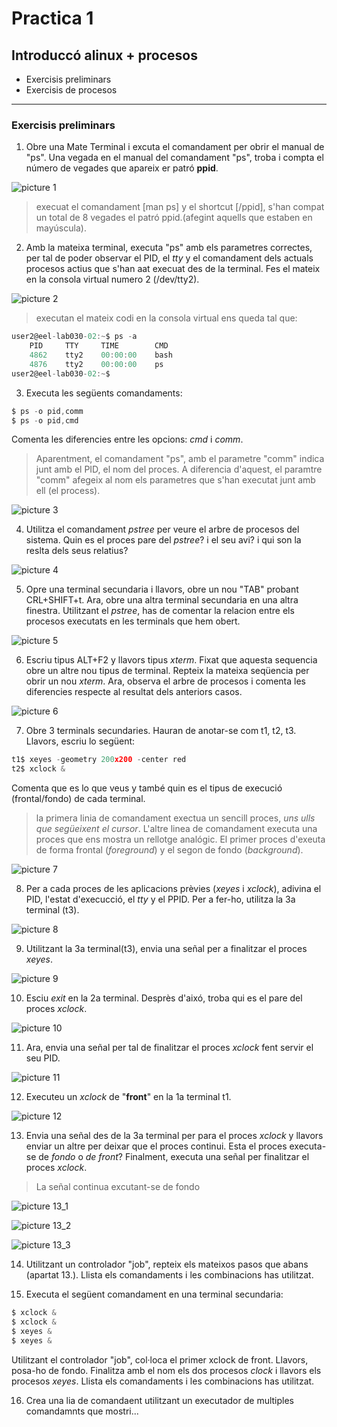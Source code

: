 # Practica 1
## Introduccó alinux + procesos

* Exercisis preliminars
* Exercisis de procesos

---

### Exercisis preliminars

1. Obre una Mate Terminal i excuta el comandament per obrir el manual de "ps". Una vegada en el manual del comandament "ps", troba i compta el número de vegades que apareix er patró **ppid**.

![picture 1](P1_sc1.png)

> execuat el comandament [man ps] y el shortcut [/ppid], s'han compat un total de 8 vegades el patró ppid.(afegint aquells que estaben en mayúscula). 

2.  Amb la mateixa terminal, executa "ps" amb els parametres correctes, per tal de poder observar el PID, el *tty* y el comandament dels actuals procesos actius que s'han aat execuat des de la terminal. Fes el mateix en la consola virtual numero 2 (/dev/tty2).

![picture 2](P1_sc2.png)

> executan el mateix codi en la consola virtual ens queda tal que:

```c
user2@eel-lab030-02:~$ ps -a
    PID     TTY     TIME        CMD
    4862    tty2    00:00:00    bash
    4876    tty2    00:00:00    ps
user2@eel-lab030-02:~$  
```

3. Executa les següents comandaments: 

```c
$ ps -o pid,comm
$ ps -o pid,cmd
```
Comenta les diferencies entre les opcions: *cmd* i *comm*.

>Aparentment, el comandament "ps", amb el parametre "comm" indica junt amb el PID, el nom del proces. A diferencia d'aquest, el paramtre "comm" afegeix al nom els parametres que s'han executat junt amb ell (el process).

![picture 3](P1_sc3.png)

4. Utilitza el comandament *pstree* per veure el arbre de procesos del sistema. Quin es el proces pare del *pstree*? i el seu avi? i qui son la reslta dels seus relatius?

![picture 4](P1_sc4.png)

5. Opre una terminal secundaria i llavors, obre un nou "TAB" probant CRL+SHIFT+t. Ara, obre una altra terminal secundaria en una altra finestra. Utilitzant el *pstree*, has de comentar la relacion entre els procesos executats en les terminals que hem obert.

![picture 5](P1_sc5.png) 

6. Escriu tipus ALT+F2 y llavors tipus *xterm*. Fixat que aquesta sequencia obre un altre nou tipus de terminal. Repteix la mateixa seqüencia per obrir un nou *xterm*. Ara, observa el arbre de procesos i comenta les diferencies respecte al resultat dels anteriors casos. 

![picture 6](P1_sc6.png)

7. Obre 3 terminals secundaries. Hauran de anotar-se com t1, t2, t3. Llavors, escriu lo següent: 

```c
t1$ xeyes -geometry 200x200 -center red
t2$ xclock &
```
Comenta que es lo que veus y també quin es el tipus de execució (frontal/fondo) de cada terminal.

> la primera linia de comandament exectua un sencill proces, *uns ulls que següeixent el cursor*. L'altre linea de comandament executa una proces que ens mostra un rellotge analógic. El primer proces d'exeuta de forma frontal (*foreground*) y el segon de fondo (*background*). 

![picture 7](P1_sc7.png)

8. Per a cada proces de les aplicacions prèvies (*xeyes* i *xclock*), adivina el PID, l'estat d'execucció, el *tty* y el PPID. Per a fer-ho, utilitza la 3a terminal (t3).

![picture 8](P1_sc8.png)

9. Utilitzant la 3a terminal(t3), envia una señal per a finalitzar el proces *xeyes*. 

![picture 9](P1_sc9.png)

10. Esciu *exit* en la 2a terminal. Desprès d'aixó, troba qui es el pare del proces *xclock*.

![picture 10](P1_sc10.png)

11. Ara, envia una señal per tal de finalitzar el proces *xclock* fent servir el seu PID. 

![picture 11](P1_sc11.png)

12. Executeu un *xclock* de "**front**" en la 1a terminal t1.

![picture 12](P1_sc12.png)

13. Envia una señal des de la 3a terminal per para el proces *xclock* y llavors enviar un altre per deixar que el proces continui. Esta el proces executa-se de *fondo* o *de front*? Finalment, executa una señal per finalitzar el proces *xclock*.

>La señal continua excutant-se de fondo

![picture 13_1](P1_sc13_1.png)

![picture 13_2](P1_sc13_2.png)

![picture 13_3](P1_sc13_3.png)

14. Utilitzant un controlador "job", repteix els mateixos pasos que abans (apartat 13.). Llista els comandaments i les combinacions has utilitzat.



15. Executa el següent comandament en una terminal secundaria:
```c
$ xclock &
$ xclock &
$ xeyes &
$ xeyes &
```
Utilitzant el controlador "job", col·loca el primer xclock de front. Llavors, posa-ho de fondo. Finalitza amb el nom els dos procesos *clock* i llavors els procesos *xeyes*. Llista els comandaments i les combinacions has utilitzat. 

16. Crea una lia de comandaent utilitzant un executador de multiples comandamnts que mostri...